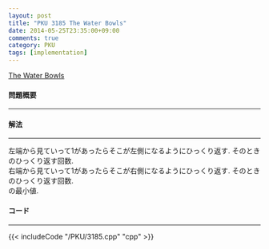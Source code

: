 ```yaml
---
layout: post
title: "PKU 3185 The Water Bowls"
date: 2014-05-25T23:35:00+09:00
comments: true
category: PKU
tags: [implementation]
---
```


[The Water Bowls](http://poj.org/problem?id=3185)

#### 問題概要

****

#### 解法

****

左端から見ていって1があったらそこが左側になるようにひっくり返す. そのときのひっくり返す回数.  
右端から見ていって1があったらそこが右側になるようにひっくり返す. そのときのひっくり返す回数.  
の最小値.  

#### コード

****

{{< includeCode "/PKU/3185.cpp" "cpp" >}}
